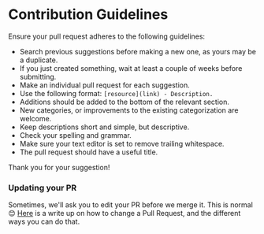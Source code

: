 # Contribution Guidelines

Ensure your pull request adheres to the following guidelines:

- Search previous suggestions before making a new one, as yours may be a duplicate.
- If you just created something, wait at least a couple of weeks before submitting.
- Make an individual pull request for each suggestion.
- Use the following format: `[resource](link) - Description.`
- Additions should be added to the bottom of the relevant section.
- New categories, or improvements to the existing categorization are welcome.
- Keep descriptions short and simple, but descriptive.
- Check your spelling and grammar.
- Make sure your text editor is set to remove trailing whitespace.
- The pull request should have a useful title.

Thank you for your suggestion!

### Updating your PR

Sometimes, we'll ask you to edit your PR before we merge it. This is normal 😊
[Here](https://github.com/RichardLitt/docs/blob/master/amending-a-commit-guide.md) is a write up on how to change a Pull Request, and the different ways you can do that.
